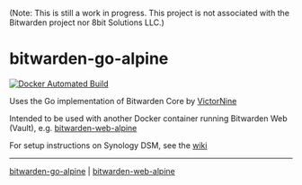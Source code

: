 (Note: This is still a work in progress. This project is not associated with the Bitwarden project nor 8bit Solutions LLC.)

# bitwarden-go-alpine

[![Docker Automated Build](https://img.shields.io/docker/automated/leonghui/bitwarden-go-alpine.svg)][hub]

Uses the Go implementation of Bitwarden Core by [VictorNine][]

Intended to be used with another Docker container running Bitwarden Web (Vault), e.g. [bitwarden-web-alpine][]

For setup instructions on Synology DSM, see the [wiki][go-wiki]



***
[bitwarden-go-alpine][] | [bitwarden-web-alpine][]

[VictorNine]: https://github.com/VictorNine/bitwarden-go
[hub]: https://hub.docker.com/r/gliderlabs/alpine/
[bitwarden-web-alpine]: https://github.com/leonghui/bitwarden-web-alpine
[web-wiki]: https://github.com/leonghui/bitwarden-web-alpine/wiki
[bitwarden-go-alpine]: https://github.com/leonghui/bitwarden-go-alpine
[go-wiki]: https://github.com/leonghui/bitwarden-go-alpine/wiki
